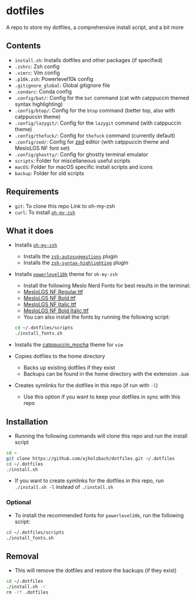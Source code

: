 # dotfiles
A repo to store my dotfiles, a comprehensive install script, and a bit more

## Contents
- `install.sh`: Installs dotfiles and other packages (if specified)
- `.zshrc`: Zsh config
- `.vimrc`: Vim config
- `.p10k.zsh`: Powerlevel10k config
- `.gitignore_global`: Global gitignore file
- `.condarc`: Conda config
- `.config/bat/`: Config for the `bat` command (cat with catppuccin themed syntax highlighting)
- `.config/btop/`: Config for the `btop` command (better top, also with catppuccin theme)
- `.config/lazygit/`: Config for the `lazygit` command (with catppuccin theme)
- `.config/thefuck/`: Config for `thefuck` command (currently default)
- `.config/zed/`: Config for [zed](https://zed.dev/) editor (with catppuccin theme and MesloLGS NF font set)
- `.config/ghostty/`: Config for ghostty terminal emulator
- `scripts`: Folder for miscellaneous useful scripts
- `macOS`: Folder for macOS specific install scripts and icons
- `backup`: Folder for old scripts

## Requirements
- `git`: To clone this repo
Link to oh-my-zsh
- `curl`: To install [`oh-my-zsh`](https://ohmyz.sh/)

## What it does
- Installs [`oh-my-zsh`](https://ohmyz.sh/)
    - Installs the [`zsh-autosuggestions`](https://github.com/zsh-users/zsh-autosuggestions) plugin
    - Installs the [`zsh-syntax-highlighting`](https://github.com/zsh-users/zsh-syntax-highlighting) plugin

- Installs [`powerlevel10k`](https://github.com/romkatv/powerlevel10k) theme for `oh-my-zsh`
    - Install the following Meslo Nerd Fonts for best results in the terminal:
    - [MesloLGS NF Regular.ttf](
       https://github.com/romkatv/powerlevel10k-media/raw/master/MesloLGS%20NF%20Regular.ttf)
    - [MesloLGS NF Bold.ttf](
       https://github.com/romkatv/powerlevel10k-media/raw/master/MesloLGS%20NF%20Bold.ttf)
    - [MesloLGS NF Italic.ttf](
       https://github.com/romkatv/powerlevel10k-media/raw/master/MesloLGS%20NF%20Italic.ttf)
    - [MesloLGS NF Bold Italic.ttf](
       https://github.com/romkatv/powerlevel10k-media/raw/master/MesloLGS%20NF%20Bold%20Italic.ttf)
    - You can also install the fonts by running the following script:
    ```bash
    cd ~/.dotfiles/scripts
    ./install_fonts.sh
    ```

- Installs the [catppuccin_mocha](https://github.com/catppuccin/vim) theme for `vim`

- Copies dotfiles to the home directory
    - Backs up existing dotfiles if they exist
    - Backups can be found in the home directory with the extension `.bak`

- Creates symlinks for the dotfiles in this repo (if run with `-l`)
    - Use this option if you want to keep your dotfiles in sync with this repo

## Installation
- Running the following commands will clone this repo and run the install script
```bash
cd ~
git clone https://github.com/ajholzbach/dotfiles.git ~/.dotfiles
cd ~/.dotfiles
./install.sh
```
- If you want to create symlinks for the dotfiles in this repo, run `./install.sh -l` instead of `./install.sh`

### Optional
- To install the recommended fonts for `powerlevel10k`, run the following script:
```bash
cd ~/.dotfiles/scripts
./install_fonts.sh
```

## Removal
- This will remove the dotfiles and restore the backups (if they exist)
```bash
cd ~/.dotfiles
./install.sh -r
rm -rf .dotfiles
```
